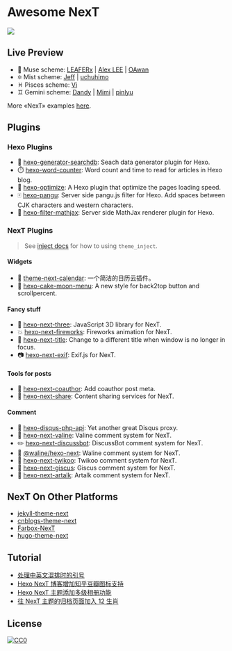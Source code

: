 # Awesome NexT

[![](https://raw.githubusercontent.com/sindresorhus/awesome/main/media/badge-flat2.svg?sanitize=true)](https://github.com/sindresorhus/awesome)

## Live Preview

* :heart_decoration: Muse scheme: [LEAFERx](https://leaferx.online) | [Alex LEE](http://saili.science) | [OAwan](https://oawan.me)
* :six_pointed_star: Mist scheme: [Jeff](https://blog.zzbd.org) | [uchuhimo](https://uchuhimo.me)
* :pisces: Pisces scheme: [Vi](https://notes.iissnan.com)
* :gemini: Gemini scheme: [Dandy](https://dandyxu.me) | [Mimi](https://zhangshuqiao.org) | [pinlyu](https://pinlyu.com)

More «NexT» examples [here](https://github.com/iissnan/hexo-theme-next/issues/119).

## Plugins

### Hexo Plugins

* :mag_right: [hexo-generator-searchdb](https://github.com/next-theme/hexo-generator-searchdb): Seach data generator plugin for Hexo.
* :stopwatch: [hexo-word-counter](https://github.com/next-theme/hexo-word-counter): Word count and time to read for articles in Hexo blog.
* :triangular_flag_on_post: [hexo-optimize](https://github.com/next-theme/hexo-optimize): A Hexo plugin that optimize the pages loading speed.
* :mahjong: [hexo-pangu](https://github.com/next-theme/hexo-pangu): Server side pangu.js filter for Hexo. Add spaces between CJK characters and western characters.
* :100: [hexo-filter-mathjax](https://github.com/next-theme/hexo-filter-mathjax): Server side MathJax renderer plugin for Hexo.

### NexT Plugins

> See [inject docs](https://theme-next.js.org/docs/advanced-settings/injects.html) for how to using `theme_inject`.

#### Widgets

* :calendar: [theme-next-calendar](https://github.com/theme-next/theme-next-calendar): 一个简洁的日历云插件。
* :cake: [hexo-cake-moon-menu](https://github.com/jiangtj-lab/hexo-cake-moon-menu): A new style for back2top button and scrollpercent.

#### Fancy stuff

* :tada: [hexo-next-three](https://github.com/next-theme/hexo-next-three): JavaScript 3D library for NexT.
* :boom: [hexo-next-fireworks](https://github.com/next-theme/hexo-next-fireworks): Fireworks animation for NexT.
* :bookmark: [hexo-next-title](https://github.com/theme-next/hexo-next-title): Change to a different title when window is no longer in focus.
* :camera: [hexo-next-exif](https://github.com/next-theme/hexo-next-exif): Exif.js for NexT.

#### Tools for posts

* :couple: [hexo-next-coauthor](https://github.com/theme-next/hexo-next-coauthor): Add coauthor post meta.
* :gift: [hexo-next-share](https://github.com/theme-next/hexo-next-share): Content sharing services for NexT.

#### Comment

* :speech_balloon: [hexo-disqus-php-api](https://github.com/KaitoHH/hexo-disqus-php-api): Yet another great Disqus proxy.
* :crystal_ball: [hexo-next-valine](https://github.com/next-theme/hexo-next-valine): Valine comment system for NexT.
* :pencil2: [hexo-next-discussbot](https://github.com/wangjiezhe/hexo-next-discussbot): DiscussBot comment system for NexT.
* :gem: [@waline/hexo-next](https://github.com/walinejs/waline/tree/main/packages/hexo-next): Waline comment system for NexT.
* :blue_book: [hexo-next-twikoo](https://github.com/twikoojs/hexo-next-twikoo): Twikoo comment system for NexT.
* :ghost: [hexo-next-giscus](https://github.com/next-theme/hexo-next-giscus): Giscus comment system for NexT.
* :milky_way: [hexo-next-artalk](https://github.com/leirock/hexo-next-artalk): Artalk comment system for NexT.

## NexT On Other Platforms

* [jekyll-theme-next](https://github.com/Simpleyyt/jekyll-theme-next)
* [cnblogs-theme-next](https://github.com/MakerGYT/cnblogs-theme-next)
* [Farbox-NexT](https://github.com/Sunnyyoung/Farbox-NexT)
* [hugo-theme-next](https://github.com/elkan1788/hugo-theme-next)

## Tutorial

* [处理中英文混排时的引号](https://github.com/theme-next/hexo-theme-next/issues/462#issuecomment-435429592)
* [Hexo NexT 博客增加知乎豆瓣图标支持](https://pinlyu.com/posts/32/)
* [Hexo NexT 主题添加多级相册功能](https://houmin.cc/posts/d487dd02/)
* [往 NexT 主题的归档页面加入 12 生肖](https://io-oi.me/tech/add-chinese-zodiac-to-next/)

## License

[![CC0](https://mirrors.creativecommons.org/presskit/buttons/88x31/svg/cc-zero.svg)](https://creativecommons.org/publicdomain/zero/1.0/)
